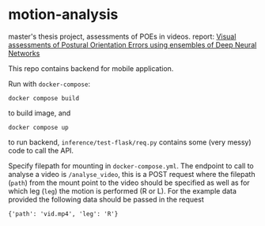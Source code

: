 # motion-analysis

master's thesis project, assessments of POEs in videos.
report: [Visual assessments of Postural Orientation Errors using ensembles of Deep Neural Networks](https://github.com/filipkro/motion-analysis/blob/master/tex/mt-motion-analysis.pdf)

This repo contains backend for mobile application. 

Run with `docker-compose`:
```
docker compose build
```
to build image, and
```
docker compose up
```
to run backend, `inference/test-flask/req.py` contains some (very messy) code to call the API.


Specify filepath for mounting in `docker-compose.yml`. The endpoint to call to analyse a video is `/analyse_video`, this is a POST request where the filepath (`path`) from the mount point to the video should be specified as well as for which leg (`leg`) the motion is performed (R or L). For the example data provided the following data should be passed in the request

```
{'path': 'vid.mp4', 'leg': 'R'}
```

